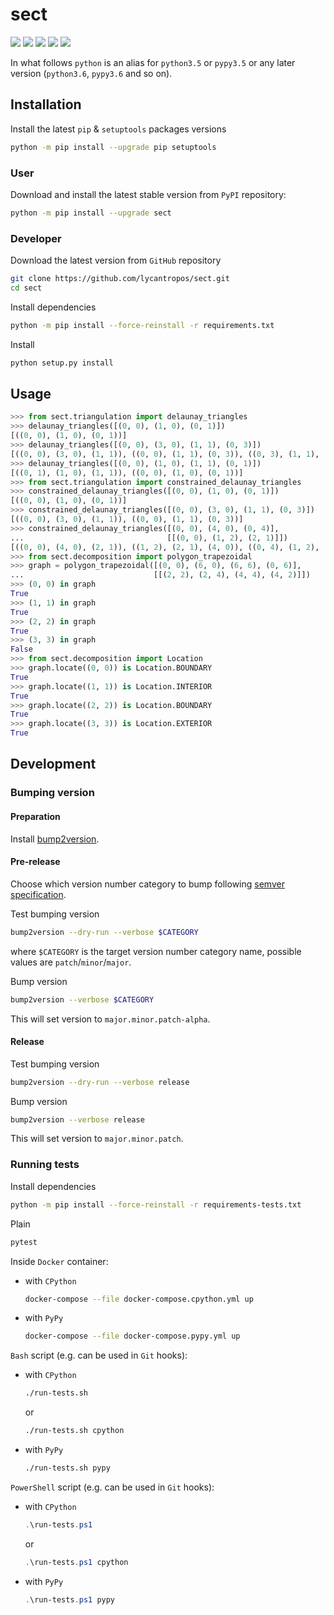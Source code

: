 sect
====

[![](https://dev.azure.com/lycantropos/sect/_apis/build/status/lycantropos.sect?branchName=master)](https://dev.azure.com/lycantropos/sect/_build/latest?definitionId=23&branchName=master "Azure Pipelines")
[![](https://readthedocs.org/projects/sect/badge/?version=latest)](https://sect.readthedocs.io/en/latest "Documentation")
[![](https://codecov.io/gh/lycantropos/sect/branch/master/graph/badge.svg)](https://codecov.io/gh/lycantropos/sect "Codecov")
[![](https://img.shields.io/github/license/lycantropos/sect.svg)](https://github.com/lycantropos/sect/blob/master/LICENSE "License")
[![](https://badge.fury.io/py/sect.svg)](https://badge.fury.io/py/sect "PyPI")

In what follows `python` is an alias for `python3.5` or `pypy3.5`
or any later version (`python3.6`, `pypy3.6` and so on).

Installation
------------

Install the latest `pip` & `setuptools` packages versions
```bash
python -m pip install --upgrade pip setuptools
```

### User

Download and install the latest stable version from `PyPI` repository:
```bash
python -m pip install --upgrade sect
```

### Developer

Download the latest version from `GitHub` repository
```bash
git clone https://github.com/lycantropos/sect.git
cd sect
```

Install dependencies
```bash
python -m pip install --force-reinstall -r requirements.txt
```

Install
```bash
python setup.py install
```

Usage
-----
```python
>>> from sect.triangulation import delaunay_triangles
>>> delaunay_triangles([(0, 0), (1, 0), (0, 1)])
[((0, 0), (1, 0), (0, 1))]
>>> delaunay_triangles([(0, 0), (3, 0), (1, 1), (0, 3)])
[((0, 0), (3, 0), (1, 1)), ((0, 0), (1, 1), (0, 3)), ((0, 3), (1, 1), (3, 0))]
>>> delaunay_triangles([(0, 0), (1, 0), (1, 1), (0, 1)])
[((0, 1), (1, 0), (1, 1)), ((0, 0), (1, 0), (0, 1))]
>>> from sect.triangulation import constrained_delaunay_triangles
>>> constrained_delaunay_triangles([(0, 0), (1, 0), (0, 1)])
[((0, 0), (1, 0), (0, 1))]
>>> constrained_delaunay_triangles([(0, 0), (3, 0), (1, 1), (0, 3)])
[((0, 0), (3, 0), (1, 1)), ((0, 0), (1, 1), (0, 3))]
>>> constrained_delaunay_triangles([(0, 0), (4, 0), (0, 4)],
...                                [[(0, 0), (1, 2), (2, 1)]])
[((0, 0), (4, 0), (2, 1)), ((1, 2), (2, 1), (4, 0)), ((0, 4), (1, 2), (4, 0)), ((0, 0), (1, 2), (0, 4))]
>>> from sect.decomposition import polygon_trapezoidal
>>> graph = polygon_trapezoidal([(0, 0), (6, 0), (6, 6), (0, 6)],
...                             [[(2, 2), (2, 4), (4, 4), (4, 2)]])
>>> (0, 0) in graph
True
>>> (1, 1) in graph
True
>>> (2, 2) in graph
True
>>> (3, 3) in graph
False
>>> from sect.decomposition import Location
>>> graph.locate((0, 0)) is Location.BOUNDARY
True
>>> graph.locate((1, 1)) is Location.INTERIOR
True
>>> graph.locate((2, 2)) is Location.BOUNDARY
True
>>> graph.locate((3, 3)) is Location.EXTERIOR
True

```

Development
-----------

### Bumping version

#### Preparation

Install
[bump2version](https://github.com/c4urself/bump2version#installation).

#### Pre-release

Choose which version number category to bump following [semver
specification](http://semver.org/).

Test bumping version
```bash
bump2version --dry-run --verbose $CATEGORY
```

where `$CATEGORY` is the target version number category name, possible
values are `patch`/`minor`/`major`.

Bump version
```bash
bump2version --verbose $CATEGORY
```

This will set version to `major.minor.patch-alpha`. 

#### Release

Test bumping version
```bash
bump2version --dry-run --verbose release
```

Bump version
```bash
bump2version --verbose release
```

This will set version to `major.minor.patch`.

### Running tests

Install dependencies
```bash
python -m pip install --force-reinstall -r requirements-tests.txt
```

Plain
```bash
pytest
```

Inside `Docker` container:
- with `CPython`
  ```bash
  docker-compose --file docker-compose.cpython.yml up
  ```
- with `PyPy`
  ```bash
  docker-compose --file docker-compose.pypy.yml up
  ```

`Bash` script (e.g. can be used in `Git` hooks):
- with `CPython`
  ```bash
  ./run-tests.sh
  ```
  or
  ```bash
  ./run-tests.sh cpython
  ```

- with `PyPy`
  ```bash
  ./run-tests.sh pypy
  ```

`PowerShell` script (e.g. can be used in `Git` hooks):
- with `CPython`
  ```powershell
  .\run-tests.ps1
  ```
  or
  ```powershell
  .\run-tests.ps1 cpython
  ```
- with `PyPy`
  ```powershell
  .\run-tests.ps1 pypy
  ```
